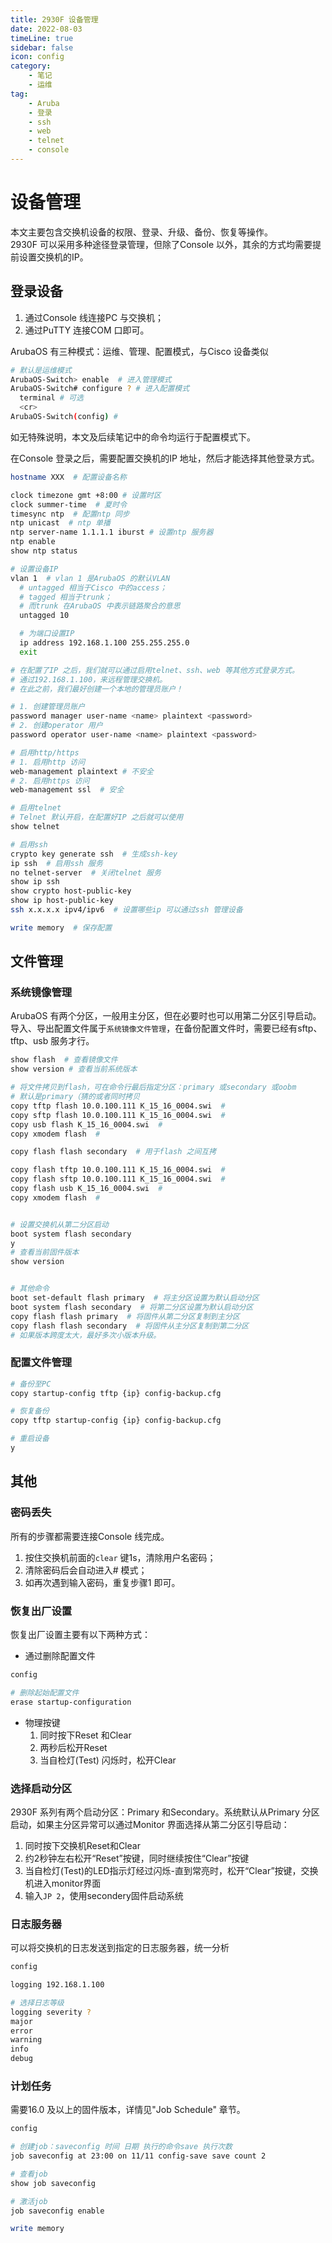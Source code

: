 ```yaml
---
title: 2930F 设备管理  
date: 2022-08-03
timeLine: true
sidebar: false  
icon: config
category:  
    - 笔记  
    - 运维      
tag:   
    - Aruba  
    - 登录  
    - ssh  
    - web  
    - telnet  
    - console  
---  
```

# 设备管理   
本文主要包含交换机设备的权限、登录、升级、备份、恢复等操作。  
2930F 可以采用多种途径登录管理，但除了Console 以外，其余的方式均需要提前设置交换机的IP。

## 登录设备  
1. 通过Console 线连接PC 与交换机；  
2. 通过PuTTY 连接COM 口即可。 

ArubaOS 有三种模式：运维、管理、配置模式，与Cisco 设备类似  
```bash 
# 默认是运维模式
ArubaOS-Switch> enable  # 进入管理模式
ArubaOS-Switch# configure ? # 进入配置模式  
  terminal # 可选
  <cr>
ArubaOS-Switch(config) # 
``` 

如无特殊说明，本文及后续笔记中的命令均运行于配置模式下。  

在Console 登录之后，需要配置交换机的IP 地址，然后才能选择其他登录方式。  
```bash
hostname XXX  # 配置设备名称  

clock timezone gmt +8:00 # 设置时区
clock summer-time  # 夏时令
timesync ntp  # 配置ntp 同步  
ntp unicast  # ntp 单播  
ntp server-name 1.1.1.1 iburst # 设置ntp 服务器  
ntp enable 
show ntp status  

# 设置设备IP
vlan 1  # vlan 1 是ArubaOS 的默认VLAN
  # untagged 相当于Cisco 中的access；
  # tagged 相当于trunk；
  # 而trunk 在ArubaOS 中表示链路聚合的意思
  untagged 10  

  # 为端口设置IP
  ip address 192.168.1.100 255.255.255.0 
  exit  

# 在配置了IP 之后，我们就可以通过启用telnet、ssh、web 等其他方式登录方式。
# 通过192.168.1.100，来远程管理交换机。 
# 在此之前，我们最好创建一个本地的管理员账户！

# 1. 创建管理员账户
password manager user-name <name> plaintext <password>
# 2. 创建operator 用户  
password operator user-name <name> plaintext <password>

# 启用http/https
# 1. 启用http 访问  
web-management plaintext # 不安全  
# 2. 启用https 访问  
web-management ssl  # 安全  

# 启用telnet 
# Telnet 默认开启，在配置好IP 之后就可以使用
show telnet  

# 启用ssh  
crypto key generate ssh  # 生成ssh-key  
ip ssh  # 启用ssh 服务  
no telnet-server  # 关闭telnet 服务
show ip ssh  
show crypto host-public-key  
show ip host-public-key  
ssh x.x.x.x ipv4/ipv6  # 设置哪些ip 可以通过ssh 管理设备

write memory  # 保存配置
```


## 文件管理  
### 系统镜像管理
ArubaOS 有两个分区，一般用主分区，但在必要时也可以用第二分区引导启动。导入、导出配置文件属于`系统镜像文件管理`，在备份配置文件时，需要已经有sftp、tftp、usb 服务才行。
```bash
show flash  # 查看镜像文件  
show version # 查看当前系统版本

# 将文件拷贝到flash，可在命令行最后指定分区：primary 或secondary 或oobm  
# 默认是primary（猜的或者同时拷贝
copy tftp flash 10.0.100.111 K_15_16_0004.swi  #
copy sftp flash 10.0.100.111 K_15_16_0004.swi  #
copy usb flash K_15_16_0004.swi  #
copy xmodem flash  #

copy flash flash secondary  # 用于flash 之间互拷

copy flash tftp 10.0.100.111 K_15_16_0004.swi  #
copy flash sftp 10.0.100.111 K_15_16_0004.swi  #
copy flash usb K_15_16_0004.swi  #
copy xmodem flash  #


# 设置交换机从第二分区启动  
boot system flash secondary  
y  
# 查看当前固件版本  
show version  


# 其他命令
boot set-default flash primary  # 将主分区设置为默认启动分区  
boot system flash secondary  # 将第二分区设置为默认启动分区  
copy flash flash primary  # 将固件从第二分区复制到主分区  
copy flash flash secondary  # 将固件从主分区复制到第二分区  
# 如果版本跨度太大，最好多次小版本升级。 
```
### 配置文件管理  
```bash
# 备份至PC
copy startup-config tftp {ip} config-backup.cfg

# 恢复备份  
copy tftp startup-config {ip} config-backup.cfg

# 重启设备
y
```

## 其他
### 密码丢失  
所有的步骤都需要连接Console 线完成。  
1. 按住交换机前面的`clear` 键1s，清除用户名密码；  
2. 清除密码后会自动进入# 模式；  
3. 如再次遇到输入密码，重复步骤1 即可。

### 恢复出厂设置  
恢复出厂设置主要有以下两种方式：  
- 通过删除配置文件  
```bash  
config  

# 删除起始配置文件
erase startup-configuration
```

- 物理按键  
  1. 同时按下Reset 和Clear  
  2. 两秒后松开Reset  
  3. 当自检灯(Test) 闪烁时，松开Clear  

### 选择启动分区  
2930F 系列有两个启动分区：Primary 和Secondary。系统默认从Primary 分区启动，如果主分区异常可以通过Monitor 界面选择从第二分区引导启动：  
1. 同时按下交换机Reset和Clear    
2. 约2秒钟左右松开“Reset”按键，同时继续按住“Clear”按键   
3. 当自检灯(Test)的LED指示灯经过闪烁-直到常亮时，松开“Clear”按键，交换机进入monitor界面  
4. 输入`JP 2`，使用secondery固件启动系统  

### 日志服务器  
可以将交换机的日志发送到指定的日志服务器，统一分析  
```bash
config  

logging 192.168.1.100  

# 选择日志等级
logging severity ?  
major  
error  
warning  
info  
debug  
```  


### 计划任务  
需要16.0 及以上的固件版本，详情见"Job Schedule" 章节。  
```bash
config  

# 创建job：saveconfig 时间 日期 执行的命令save 执行次数  
job saveconfig at 23:00 on 11/11 config-save save count 2  

# 查看job  
show job saveconfig  

# 激活job  
job saveconfig enable  

write memory  
```
